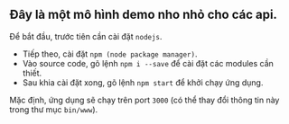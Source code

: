 Đây là một mô hình demo nho nhỏ cho các api.
---------

Để bắt đầu, trước tiên cần cài đặt `nodejs`.
- Tiếp theo, cài đặt `npm (node package manager)`.
- Vào source code, gõ lệnh `npm i --save` để cài đặt các modules cần thiết.
- Sau khia cài đặt xong, gõ lệnh `npm start` để khởi chạy ứng dụng.

Mặc định, ứng dụng sẽ chạy trên port `3000` (có thể thay đổi thông tin này trong thư mục `bin/www`).